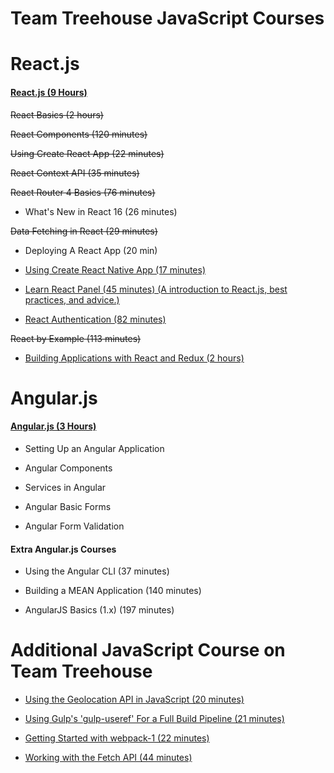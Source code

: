 # **Team Treehouse JavaScript Courses**

# **React.js**

#### **[React.js (9 Hours)](https://teamtreehouse.com/tracks/learn-react)**

~~React Basics (2 hours)~~

~~React Components (120 minutes)~~

~~Using Create React App (22 minutes)~~

~~React Context API (35 minutes)~~

~~React Router 4 Basics (76 minutes)~~

- What's New in React 16 (26 minutes)

~~Data Fetching in React (29 minutes)~~

- Deploying A React App (20 min)

- [Using Create React Native App (17 minutes)](https://teamtreehouse.com/library/using-create-react-native-app)

- [Learn React Panel (45 minutes) (A introduction to React.js, best practices, and advice.)](https://teamtreehouse.com/library/learn-react-panel)

- [React Authentication (82 minutes)](https://teamtreehouse.com/library/react-authentication)

~~React by Example (113 minutes)~~

- [Building Applications with React and Redux (2 hours)](https://teamtreehouse.com/library/building-applications-with-react-and-redux)

# **Angular.js**

#### **[Angular.js (3 Hours)](https://teamtreehouse.com/library/angular-basics-2)**

- Setting Up an Angular Application

- Angular Components

- Services in Angular

- Angular Basic Forms

- Angular Form Validation

#### **Extra Angular.js Courses**

- Using the Angular CLI (37 minutes)

- Building a MEAN Application (140 minutes)

- AngularJS Basics (1.x) (197 minutes)

# **Additional JavaScript Course on Team Treehouse**

- [Using the Geolocation API in JavaScript (20 minutes)](https://teamtreehouse.com/library/using-the-geolocation-api-in-javascript)

- [Using Gulp's 'gulp-useref' For a Full Build Pipeline (21 minutes)](https://teamtreehouse.com/library/using-gulps-gulpuseref-for-a-full-build-pipeline)

- [Getting Started with webpack-1 (22 minutes)](https://teamtreehouse.com/library/getting-started-with-webpack-1)

- [Working with the Fetch API (44 minutes)](https://teamtreehouse.com/library/working-with-the-fetch-api)